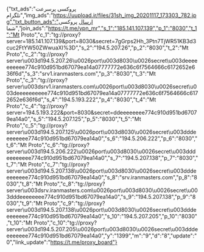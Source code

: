 {"txt_ads":"پروکسی پرسرعت تلگرام","img_ads":"https://uupload.ir/files/31sh_img_20201117_173303_782.jpg","txt_button_ads":"ارسال پروکسی شما","join_ads":"https://t.me/vpn_mr","s_1":"185.141.107.139","p_1":"8030","t_1":"Mt Proto","c_1":"tg://proxy?server=185.141.107.139&port=8030&secret=7gGrps2Hh_3Ptn7TjWR51KB3d3cuc2FtYW50ZWwuaXI%3D","s_2":"194.5.207.26","p_2":"8030","t_2":"Mt Proto","c_2":"tg://proxy?server\u003d194.5.207.26\u0026port\u003d8030\u0026secret\u003deeeeeeeeee774c910d951bd67079ea14a07777772e636c6f7564666c6172652e636f6d","s_3":"srv1.iranmasters.com","p_3":"8030","t_3":"Mt Proto","c_3":"tg://proxy?server\u003dsrv1.iranmasters.com\u0026port\u003d8030\u0026secret\u003deeeeeeeeee774c910d951bd67079ea14a07777772e636c6f7564666c6172652e636f6d","s_4":"194.5.193.222","p_4":"8030","t_4":"Mt Proto","c_4":"tg://proxy?server=194.5.193.222&port=8030&secret=ddeeeeeeee774c910d951bd67079ea14a0","s_5":"194.5.207.125","p_5":"8030","t_5":"Mt Proto","c_5":"tg://proxy?server\u003d194.5.207.125\u0026port\u003d8030\u0026secret\u003dddeeeeeeee774c910d951bd67079ea14a0","s_6":"194.5.206.222","p_6":"8030","t_6":"Mt Proto","c_6":"tg://proxy?server\u003d194.5.206.222\u0026port\u003d8030\u0026secret\u003dddeeeeeeee774c910d951bd67079ea14a0","s_7":"194.5.207.138","p_7":"8030","t_7":"Mt Proto","c_7":"tg://proxy?server\u003d194.5.207.138\u0026port\u003d8030\u0026secret\u003dddeeeeeeee774c910d951bd67079ea14a0","s_8":"srv.iranmasters.com","p_8":"8030","t_8":"Mt Proto","c_8":"tg://proxy?server\u003dsrv.iranmasters.com\u0026port\u003d8030\u0026secret\u003dddeeeeeeee774c910d951bd67079ea14a0","s_9":"194.5.207.138","p_9":"8030","t_9":"Mt Proto","c_9":"tg://proxy?server\u003d194.5.207.138\u0026port\u003d8030\u0026secret\u003dddeeeeeeee774c910d951bd67079ea14a0","s_10":"194.5.207.205","p_10":"8030","t_10":"Mt Proto","c_10":"tg://proxy?server\u003d194.5.207.205\u0026port\u003d8030\u0026secret\u003dddeeeeeeee774c910d951bd67079ea14a0","y":"1399","m":"9","d":"8","update":"0","link_update":"https://t.me/proxy_board"}
